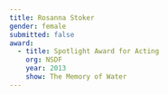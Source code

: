 ```yaml
---
title: Rosanna Stoker
gender: female
submitted: false
award:
  - title: Spotlight Award for Acting
    org: NSDF
    year: 2013
    show: The Memory of Water
---
```

